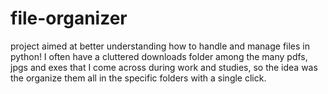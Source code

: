 # file-organizer

project aimed at better understanding how to handle and manage files in python!
I often have a cluttered downloads folder among the many pdfs, jpgs and exes that I come across during work and studies, so the idea was the organize them all in the specific folders with a single click.
